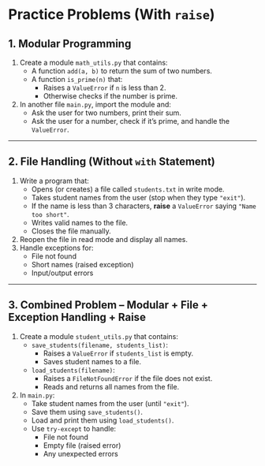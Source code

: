 # Practice Problems (With `raise`)

## 1. Modular Programming
1. Create a module `math_utils.py` that contains:
   - A function `add(a, b)` to return the sum of two numbers.
   - A function `is_prime(n)` that:
     - Raises a `ValueError` if `n` is less than 2.
     - Otherwise checks if the number is prime.
2. In another file `main.py`, import the module and:
   - Ask the user for two numbers, print their sum.
   - Ask the user for a number, check if it’s prime, and handle the `ValueError`.

---

## 2. File Handling (Without `with` Statement)
1. Write a program that:
   - Opens (or creates) a file called `students.txt` in write mode.
   - Takes student names from the user (stop when they type `"exit"`).
   - If the name is less than 3 characters, **raise** a `ValueError` saying `"Name too short"`.
   - Writes valid names to the file.
   - Closes the file manually.
2. Reopen the file in read mode and display all names.
3. Handle exceptions for:
   - File not found
   - Short names (raised exception)
   - Input/output errors

---

## 3. Combined Problem – Modular + File + Exception Handling + Raise
1. Create a module `student_utils.py` that contains:
   - `save_students(filename, students_list)`:
     - Raises a `ValueError` if `students_list` is empty.
     - Saves student names to a file.
   - `load_students(filename)`:
     - Raises a `FileNotFoundError` if the file does not exist.
     - Reads and returns all names from the file.
2. In `main.py`:
   - Take student names from the user (until `"exit"`).
   - Save them using `save_students()`.
   - Load and print them using `load_students()`.
   - Use `try-except` to handle:
     - File not found
     - Empty file (raised error)
     - Any unexpected errors
